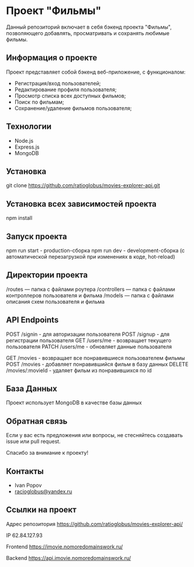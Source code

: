 # Проект "Фильмы"
Данный репозиторий включает в себя бэкенд проекта "Фильмы", позволяющего добавлять, просматривать и сохранять любимые фильмы.

## Информация о проекте
Проект представляет собой бэкенд веб-приложение, с функционалом:

- Регистрация/вход пользователей;
- Редактирование профиля пользователя;
- Просмотр списка всех доступных фильмов;
- Поиск по фильмам;
- Сохранение/удаление фильмов пользователя;

## Технологии
- Node.js
- Express.js
- MongoDB

## Установка
git clone https://github.com/ratioglobus/movies-explorer-api.git

## Установка всех зависимостей проекта
npm install

## Запуск проекта
npm run start - production-сборка
npm run dev - development-сборка (с автоматической перезагрузкой при изменениях в коде, hot-reload)

## Директории проекта
/routes — папка с файлами роутера
/controllers — папка с файлами контроллеров пользователя и фильма
/models — папка с файлами описания схем пользователя и фильма

## API Endpoints
POST /signin - для авторизации пользователя
POST /signup - для регистрации пользователя
GET /users/me - возвращает текущего пользователя
PATCH /users/me - обновляет данные пользователя

GET /movies - возвращает все понравившиеся пользователем фильмы
POST /movies - добавляет понравившийся фильм в базу данных
DELETE /movies/:movieId - удаляет фильм из понравившихся по id

## База Данных
Проект использует MongoDB в качестве базы данных

## Обратная связь
Если у вас есть предложения или вопросы, не стесняйтесь создавать issue или pull request.

Спасибо за внимание к проекту!

## Контакты
- Ivan Popov
- racioglobus@yandex.ru

## Ссылки на проект

Адрес репозитория https://github.com/ratioglobus/movies-explorer-api/

IP 62.84.127.93

Frontend https://imovie.nomoredomainswork.ru/

Backend https://api.imovie.nomoredomainswork.ru/
